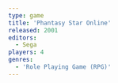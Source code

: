 ```yaml
---
type: game
title: 'Phantasy Star Online'
released: 2001
editors: 
  - Sega
players: 4
genres:
  - 'Role Playing Game (RPG)'
---
```

